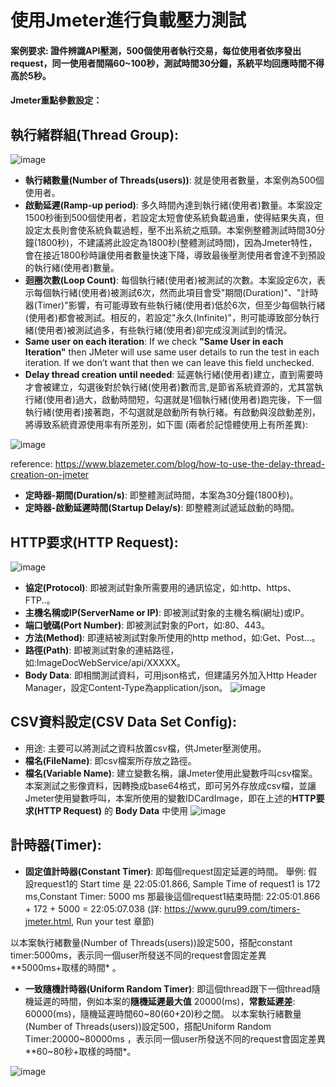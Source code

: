 # 使用Jmeter進行負載壓力測試 
#### 案例要求: 證件辨識API壓測，500個使用者執行交易，每位使用者依序發出request，同一使用者間隔60~100秒，測試時間30分鐘，系統平均回應時間不得高於5秒。

#### Jmeter重點參數設定：
## 執行緒群組(Thread Group):
![image](https://user-images.githubusercontent.com/14270012/84729556-949e2900-afc6-11ea-8f06-8f0a66d7d48e.png)
* **執行緒數量(Number of Threads(users))**: 就是使用者數量，本案例為500個使用者。
* **啟動延遲(Ramp-up period)**: 多久時間內達到執行緒(使用者)數量。本案設定1500秒衝到500個使用者，若設定太短會使系統負載過重，使得結果失真，但設定太長則會使系統負載過輕，壓不出系統之瓶頸。本案例整體測試時間30分鐘(1800秒)，不建議將此設定為1800秒(整體測試時間)，因為Jmeter特性，會在接近1800秒時讓使用者數量快速下降，導致最後壓測使用者會達不到預設的執行緒(使用者)數量。
* **迴圈次數(Loop Count)**: 每個執行緒(使用者)被測試的次數。本案設定6次，表示每個執行緒(使用者)被測試6次，然而此項目會受"期間(Duration)"、"計時器(Timer)"影響，有可能導致有些執行緒(使用者)低於6次，但至少每個執行緒(使用者)都會被測試。相反的，若設定"永久(Infinite)"，則可能導致部分執行緒(使用者)被測試過多，有些執行緒(使用者)卻完成沒測試到的情況。
* **Same user on each iteration**: If we check **"Same User in each Iteration"** then JMeter will use same user details to run the test in each iteration. If we don’t want that then we can leave this field unchecked.
* **Delay thread creation until needed**: 延遲執行緒(使用者)建立，直到需要時才會被建立，勾選後對於執行緒(使用者)數而言,是節省系統資源的，尤其當執行緒(使用者)過大，啟動時間短，勾選就是1個執行緒(使用者)跑完後，下一個執行緒(使用者)接著跑，不勾選就是啟動所有執行緒。有啟動與沒啟動差別，將導致系統資源使用率有所差別，如下圖 (兩者於記憶體使用上有所差異):

![image](https://user-images.githubusercontent.com/14270012/84728278-75ea6300-afc3-11ea-9e21-ae03c193f773.png)

reference: https://www.blazemeter.com/blog/how-to-use-the-delay-thread-creation-on-jmeter

* **定時器-期間(Duration/s)**: 即整體測試時間，本案為30分鐘(1800秒)。
* **定時器-啟動延遲時間(Startup Delay/s)**: 即整體測試遞延啟動的時間。

## HTTP要求(HTTP Request):
![image](https://user-images.githubusercontent.com/14270012/84729477-628cc700-afc6-11ea-9344-4bf6f0a6e30f.png)
* **協定(Protocol)**: 即被測試對象所需要用的通訊協定，如:http、https、FTP..。
* **主機名稱或IP(ServerName or IP)**: 即被測試對象的主機名稱(網址)或IP。
* **端口號碼(Port Number)**: 即被測試對象的Port，如:80、443。
* **方法(Method)**: 即連結被測試對象所使用的http method，如:Get、Post...。
* **路徑(Path)**: 即被測試對象的連結路徑，如:ImageDocWebService/api/XXXXX。
* **Body Data**: 即相關測試資料，可用json格式，但建議另外加入Http Header Manager，設定Content-Type為application/json。
![image](https://user-images.githubusercontent.com/14270012/84738132-ea310080-afdb-11ea-858d-2a2fb029c536.png)

## CSV資料設定(CSV Data Set Config): 
 * 用途: 主要可以將測試之資料放置csv檔，供Jmeter壓測使用。 
 * **檔名(FileName)**: 即csv檔案所存放之路徑。
 * **檔名(Variable Name)**: 建立變數名稱，讓Jmeter使用此變數呼叫csv檔案。本案測試之影像資料，因轉換成base64格式，即可另外存放成csv檔，並讓Jmeter使用變數呼叫，本案所使用的變數IDCardImage，即在上述的**HTTP要求(HTTP Request)** 的 **Body Data** 中使用
 ![image](https://user-images.githubusercontent.com/14270012/84742635-55ca9c00-afe3-11ea-98e1-99ba01539f79.png)

## 計時器(Timer):
 * **固定值計時器(Constant Timer)**: 即每個request固定延遲的時間。
 舉例:
 假設request1的 Start time 是 22:05:01.866, Sample Time of request1 is 172 ms,Constant Timer: 5000 ms
 那最後這個request1結束時間: 22:05:01.866 + 172 + 5000 = 22:05:07.038
 (詳: https://www.guru99.com/timers-jmeter.html, Run your test 章節)
 
 以本案執行緒數量(Number of Threads(users))設定500，搭配constant timer:5000ms，表示同一個user所發送不同的request會固定差異**5000ms+取樣的時間* 。
 
 * **一致隨機計時器(Uniform Random Timer)**: 即這個thread跟下一個thread隨機延遲的時間，例如本案的**隨機延遲最大值** 20000(ms)，**常數延遲差**: 60000(ms)，隨機延遲時間60~80(60+20)秒之間。 以本案執行緒數量(Number of Threads(users))設定500，搭配Uniform Random Timer:20000~80000ms ，表示同一個user所發送不同的request會固定差異**60~80秒+取樣的時間*。
 
 ![image](https://user-images.githubusercontent.com/14270012/84762744-ca123900-affd-11ea-8e23-31edc165ad85.png)
